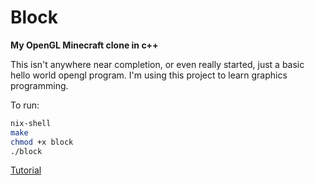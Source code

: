 # Block
**My OpenGL Minecraft clone in c++**

This isn't anywhere near completion, or even really started, just a basic hello world opengl program. I'm using this project to learn graphics programming.

To run:
```bash
nix-shell
make
chmod +x block
./block
```

[Tutorial](https://en.wikibooks.org/wiki/OpenGL_Programming)